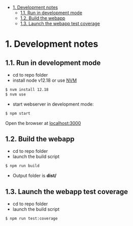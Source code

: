 <!-- TOC -->

- [1. Development notes](#1-development-notes)
  - [1.1. Run in development mode](#11-run-in-development-mode)
  - [1.2. Build the webapp](#12-build-the-webapp)
  - [1.3. Launch the webapp test coverage](#13-launch-the-webapp-test-coverage)

<!-- /TOC -->

# 1. Development notes

## 1.1. Run in development mode

- cd to repo folder
- install node v12.18 or use [NVM][1]

```bash
$ nvm install 12.18
$ nvm use
```

- start webserver in development mode:

```bash
$ npm start
```

Open the browser at [localhost:3000](http://localhost:3000)

## 1.2. Build the webapp

- cd to repo folder
- launch the build script

```bash
$ npm run build
```

- Output folder is **dist/**

## 1.3. Launch the webapp test coverage

- cd to repo folder
- launch the build script

```bash
$ npm run test:coverage
```

[1]: https://github.com/nvm-sh/nvm
